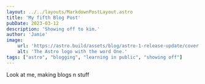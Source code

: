```yaml
---
layout: ../../layouts/MarkdownPostLayout.astro
title: 'My fifth Blog Post'
pubDate: 2023-03-12
description: 'Showing off to kim.'
author: 'Jamie'
image:
    url: 'https://astro.build/assets/blog/astro-1-release-update/cover.jpeg' 
    alt: 'The Astro logo with the word One.'
tags: ["astro", "blogging", "learning in public", "showing off"]
---
```


Look at me, making blogs n stuff